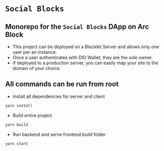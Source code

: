# `Social Blocks`

## Monorepo for the `Social Blocks` DApp on Arc Block

- This project can be deployed on a Blocklet Server and allows only one user per an instance.
- Once a user authenticates with DID Wallet, they are the sole owner.
- If deployed to a production server, you can easily map your site to the domain of your choice.

## All commands can be run from root

- Install all dependencies for server and client

```bash
yarn install
```

- Build entire project

```bash
yarn build
```

- Run backend and serve frontend build folder

```bash
yarn start
```
